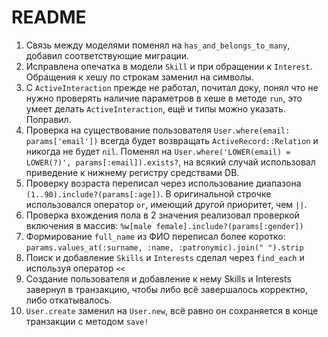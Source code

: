 # README

1. Связь между моделями поменял на `has_and_belongs_to_many`, добавил соответствующие миграции.
2. Исправлена опечатка в модели `Skill` и при обращении к `Interest`. Обращения к хешу по строкам заменил на символы.
3. С `ActiveInteraction` прежде не работал, почитал доку, понял что не нужно проверять наличие параметров в хеше в методе `run`, это умеет делать `ActiveInteraction`, ещё и типы можно указать. Поправил.
4. Проверка на существование пользователя `User.where(email: params['email'])` всегда будет возвращать `ActiveRecord::Relation` и никогда не будет `nil`. Поменял на `User.where('LOWER(email) = LOWER(?)', params[:email]).exists?`, на всякий случай использовал приведение к нижнему регистру средствами DB.
5. Проверку возраста переписал через использование диапазона `(1..90).include?(params[:age])`. В оригинальной строчке использовался оператор `or`, имеющий другой приоритет, чем `||`.
6. Проверка вхождения пола в 2 значения реализовал проверкой включения в массив: `%w[male female].include?(params[:gender])`
7. Формирование `full_name` из ФИО переписал более коротко: `params.values_at(:surname, :name, :patronymic).join(" ").strip`
8. Поиск и добавление `Skills` и `Interests` сделал через `find_each` и используя оператор `<<`
9. Создание пользователя и добавление к нему Skills и Interests завернул в транзакцию, чтобы либо всё завершалось корректно, либо откатывалось.
9. `User.create` заменил на `User.new`, всё равно он сохраняется в конце транзакции с методом `save!`
